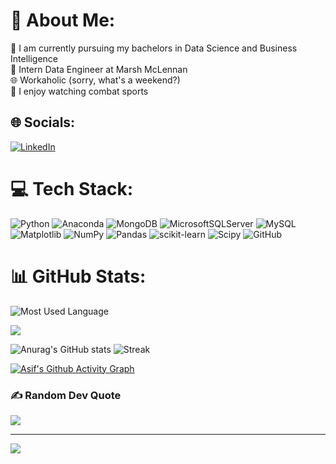 # 💫 About Me:
🏫 I am currently pursuing my bachelors in Data Science and Business Intelligence<br>🏢 Intern Data Engineer at Marsh McLennan<br>🌐 Workaholic (sorry, what's a weekend?)<br>🧠 I enjoy watching combat sports 

## 🌐 Socials:
[![LinkedIn](https://img.shields.io/badge/LinkedIn-%230077B5.svg?logo=linkedin&logoColor=white)](https://linkedin.com/in/www.linkedin.com/in/sayyedasif/) 

# 💻 Tech Stack:
![Python](https://img.shields.io/badge/python-3670A0?style=for-the-badge&logo=python&logoColor=ffdd54) ![Anaconda](https://img.shields.io/badge/Anaconda-%2344A833.svg?style=for-the-badge&logo=anaconda&logoColor=white) ![MongoDB](https://img.shields.io/badge/MongoDB-%234ea94b.svg?style=for-the-badge&logo=mongodb&logoColor=white) ![MicrosoftSQLServer](https://img.shields.io/badge/Microsoft%20SQL%20Server-CC2927?style=for-the-badge&logo=microsoft%20sql%20server&logoColor=white) ![MySQL](https://img.shields.io/badge/mysql-4479A1.svg?style=for-the-badge&logo=mysql&logoColor=white) ![Matplotlib](https://img.shields.io/badge/Matplotlib-%23ffffff.svg?style=for-the-badge&logo=Matplotlib&logoColor=black) ![NumPy](https://img.shields.io/badge/numpy-%23013243.svg?style=for-the-badge&logo=numpy&logoColor=white) ![Pandas](https://img.shields.io/badge/pandas-%23150458.svg?style=for-the-badge&logo=pandas&logoColor=white) ![scikit-learn](https://img.shields.io/badge/scikit--learn-%23F7931E.svg?style=for-the-badge&logo=scikit-learn&logoColor=white) ![Scipy](https://img.shields.io/badge/SciPy-%230C55A5.svg?style=for-the-badge&logo=scipy&logoColor=%white) ![GitHub](https://img.shields.io/badge/github-%23121011.svg?style=for-the-badge&logo=github&logoColor=white)
# 📊 GitHub Stats:

![Most Used Language](https://github-readme-stats.vercel.app/api/top-langs/?username=Asifdotexe&theme=merko&hide_border=true&include_all_commits=true&count_private=false&layout=compact)<br/>
<div><img src="http://github-profile-summary-cards.vercel.app/api/cards/profile-details?username=Asifdotexe&theme=merko&"/></div>

![Anurag's GitHub stats](https://github-readme-stats.vercel.app/api?username=Asifdotexe&show_icons=true&theme=merko&hide_border=true)
![Streak](https://github-readme-streak-stats.herokuapp.com/?user=Asifdotexe&theme=merko&hide_border=true)<br/>

[![Asif's Github Activity Graph](https://github-readme-activity-graph.vercel.app/graph?username=Asifdotexe&theme=merko)](https://github.com/Asifdotexe/github-readme-activity-graph)

### ✍️ Random Dev Quote
![](https://quotes-github-readme.vercel.app/api?type=horizontal&theme=merko)

---
[![](https://visitcount.itsvg.in/api?id=Asifdotexe&icon=5&color=3)](https://visitcount.itsvg.in)
